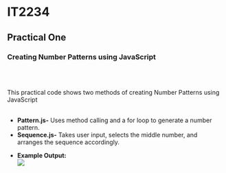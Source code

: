 <!DOCTYPE html>
<html lang="en">

<body>
    <h1>IT2234</h1>
    <h2>Practical One</h2>
    <h3>Creating Number Patterns using JavaScript</h3>
<br><br>
    <p>
        This practical code shows two methods of creating Number Patterns using JavaScript
        <br><br> 
        <ul>
            <li><b>Pattern.js-</b> Uses method calling and a for loop to generate a number pattern.</li>
            <li><b>Sequence.js-</b> Takes user input, selects the middle number, and arranges the sequence accordingly.</li>
        </ul>
    </p>
    <ul>
      <li><b>Example Output:</b></li>
      <img src = " https://github.com/user-attachments/assets/966566e0-1099-4eb1-a003-507d0077ae33"

</ul>

 

</body>
</html>

    
